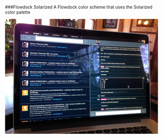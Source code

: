 ###Flowdock Solarized
A Flowdock color scheme that uses the Solarized color palette


![alt tag](https://github.com/jsullivan/flowdock_solarized/blob/master/examples/flowdock_solarized_example.jpeg)
